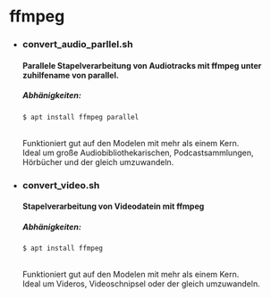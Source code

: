 # ffmpeg

* ### convert_audio_parllel.sh

    #### Parallele Stapelverarbeitung von Audiotracks mit ffmpeg unter zuhilfename von parallel.
    ##### Abhänigkeiten: 
      $ apt install ffmpeg parallel
    \
    Funktioniert gut auf den Modelen mit mehr als einem Kern.  
    Ideal um große Audiobibliothekarischen, Podcastsammlungen, Hörbücher und der gleich umzuwandeln. 

* ### convert_video.sh

    #### Stapelverarbeitung von Videodatein mit ffmpeg
    ##### Abhänigkeiten: 
      $ apt install ffmpeg
    \
    Funktioniert gut auf den Modelen mit mehr als einem Kern.  
    Ideal um Videros, Videoschnipsel oder der gleich umzuwandeln. 
